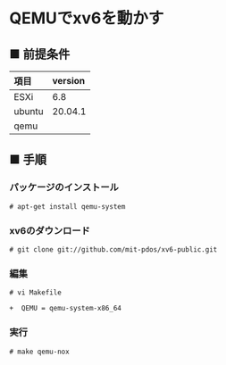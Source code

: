 # QEMUでxv6を動かす
## ■ 前提条件
|項目|version|
|:---|:---|
|ESXi|6.8|
|ubuntu|20.04.1|
|qemu||

## ■ 手順
### パッケージのインストール
```
# apt-get install qemu-system
```
### xv6のダウンロード
```
# git clone git://github.com/mit-pdos/xv6-public.git
```
### 編集
```
# vi Makefile
```
```
+  QEMU = qemu-system-x86_64
```
### 実行
```
# make qemu-nox
```
